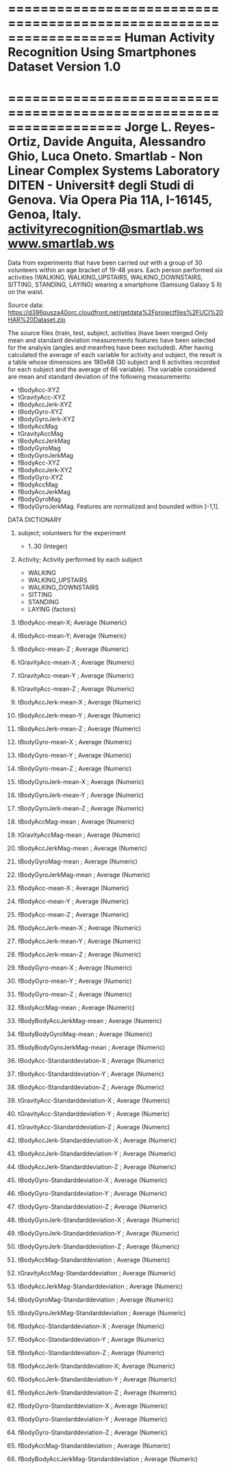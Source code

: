 
==================================================================
Human Activity Recognition Using Smartphones Dataset
Version 1.0
==================================================================
==================================================================
Jorge L. Reyes-Ortiz, Davide Anguita, Alessandro Ghio, Luca Oneto.
Smartlab - Non Linear Complex Systems Laboratory
DITEN - Universit‡ degli Studi di Genova.
Via Opera Pia 11A, I-16145, Genoa, Italy.
activityrecognition@smartlab.ws
www.smartlab.ws
==================================================================
Data from experiments that have been carried out with a group of 30 volunteers within an age bracket of 19-48 years. Each person performed six activities (WALKING, WALKING_UPSTAIRS, WALKING_DOWNSTAIRS, SITTING, STANDING, LAYING) wearing a smartphone (Samsung Galaxy S II) on the waist.

Source data:
https://d396qusza40orc.cloudfront.net/getdata%2Fprojectfiles%2FUCI%20HAR%20Dataset.zip 


The source files (train, test, subject, activities )have been merged
Only mean and standard deviation measurements features have been selected for the analysis (angles and meanfreq have been excluded). 
After having calculated the average of each variable for activity and subject, the result is a table whose dimensions are 180x68 (30 subject and 6 activities recorded for each subject and the average of 66 variable). The variable considered are mean and standard deviation of the following measurements:
- tBodyAcc-XYZ
- tGravityAcc-XYZ
- tBodyAccJerk-XYZ
- tBodyGyro-XYZ
- tBodyGyroJerk-XYZ
- tBodyAccMag
- tGravityAccMag
- tBodyAccJerkMag
- tBodyGyroMag
- tBodyGyroJerkMag
- fBodyAcc-XYZ
- fBodyAccJerk-XYZ
- fBodyGyro-XYZ
- fBodyAccMag
- fBodyAccJerkMag
- fBodyGyroMag
- fBodyGyroJerkMag.
Features are normalized and bounded within [-1,1].


DATA DICTIONARY


1) subject; volunteers for the experiment
	- 1..30 (Integer)           

2) Activity; Activity performed by each subject 
	- WALKING
	- WALKING_UPSTAIRS 
	- WALKING_DOWNSTAIRS 
	- SITTING 
	- STANDING 
	- LAYING   (factors)
	

3) tBodyAcc-mean-X; Average (Numeric)

4) tBodyAcc-mean-Y; Average (Numeric)

5) tBodyAcc-mean-Z	;	Average	(Numeric)

6) tGravityAcc-mean-X	;	Average	(Numeric)

7) tGravityAcc-mean-Y	;	Average	(Numeric)

8) tGravityAcc-mean-Z	;	Average	(Numeric)

9) tBodyAccJerk-mean-X	;	Average	(Numeric)

10) tBodyAccJerk-mean-Y	;	Average	(Numeric)

11) tBodyAccJerk-mean-Z	;	Average	(Numeric)

12) tBodyGyro-mean-X	;	Average	(Numeric)

13) tBodyGyro-mean-Y	;	Average	(Numeric)

14) tBodyGyro-mean-Z	;	Average	(Numeric)

15) tBodyGyroJerk-mean-X	;	Average	(Numeric)

16) tBodyGyroJerk-mean-Y	;	Average	(Numeric)

17) tBodyGyroJerk-mean-Z	;	Average	(Numeric)

18) tBodyAccMag-mean	;	Average	(Numeric)

19) tGravityAccMag-mean	;	Average	(Numeric)

20) tBodyAccJerkMag-mean	;	Average	(Numeric)

21) tBodyGyroMag-mean	;	Average	(Numeric)

22) tBodyGyroJerkMag-mean	;	Average	(Numeric)

23) fBodyAcc-mean-X	;	Average	(Numeric)

24) fBodyAcc-mean-Y	;	Average	(Numeric)

25) fBodyAcc-mean-Z	;	Average	(Numeric)

26) fBodyAccJerk-mean-X	;	Average	(Numeric)

27) fBodyAccJerk-mean-Y	;	Average	(Numeric)

28) fBodyAccJerk-mean-Z	;	Average	(Numeric)

29) fBodyGyro-mean-X	;	Average	(Numeric)

30) fBodyGyro-mean-Y	;	Average	(Numeric)

31) fBodyGyro-mean-Z	;	Average	(Numeric)

32) fBodyAccMag-mean	;	Average	(Numeric)

33) fBodyBodyAccJerkMag-mean	;	Average	(Numeric)

34) fBodyBodyGyroMag-mean	;	Average	(Numeric)

35) fBodyBodyGyroJerkMag-mean	;	Average	(Numeric)

36) tBodyAcc-Standarddeviation-X	;	Average	(Numeric)

37) tBodyAcc-Standarddeviation-Y	;	Average	(Numeric)

38) tBodyAcc-Standarddeviation-Z	;	Average	(Numeric)

39) tGravityAcc-Standarddeviation-X	;	Average	(Numeric)

40) tGravityAcc-Standarddeviation-Y	;	Average	(Numeric)

41) tGravityAcc-Standarddeviation-Z	;	Average	(Numeric)

42) tBodyAccJerk-Standarddeviation-X	;	Average	(Numeric)

43) tBodyAccJerk-Standarddeviation-Y	;	Average	(Numeric)

44) tBodyAccJerk-Standarddeviation-Z	;	Average	(Numeric)

45) tBodyGyro-Standarddeviation-X	;	Average	(Numeric)

46) tBodyGyro-Standarddeviation-Y	;	Average	(Numeric)

47) tBodyGyro-Standarddeviation-Z	;	Average	(Numeric)

48) tBodyGyroJerk-Standarddeviation-X	;	Average	(Numeric)

49) tBodyGyroJerk-Standarddeviation-Y	;	Average	(Numeric)

50) tBodyGyroJerk-Standarddeviation-Z	;	Average	(Numeric)

51) tBodyAccMag-Standarddeviation	;	Average	(Numeric)

52) tGravityAccMag-Standarddeviation	;	Average	(Numeric)

53) tBodyAccJerkMag-Standarddeviation	;	Average	(Numeric)

54) tBodyGyroMag-Standarddeviation	;	Average	(Numeric)

55) tBodyGyroJerkMag-Standarddeviation	;	Average	(Numeric)

56) fBodyAcc-Standarddeviation-X	;	Average	(Numeric)

57) fBodyAcc-Standarddeviation-Y	;	Average	(Numeric)

58) fBodyAcc-Standarddeviation-Z	;	Average	(Numeric)

59) fBodyAccJerk-Standarddeviation-X;	Average	(Numeric)

60) fBodyAccJerk-Standarddeviation-Y	;	Average	(Numeric)

61) fBodyAccJerk-Standarddeviation-Z	;	Average	(Numeric)

62) fBodyGyro-Standarddeviation-X	;	Average	(Numeric)

63) fBodyGyro-Standarddeviation-Y	;	Average	(Numeric)

64) fBodyGyro-Standarddeviation-Z	;	Average	(Numeric)

65) fBodyAccMag-Standarddeviation	;	Average	(Numeric)

66) fBodyBodyAccJerkMag-Standarddeviation	;	Average	(Numeric)
